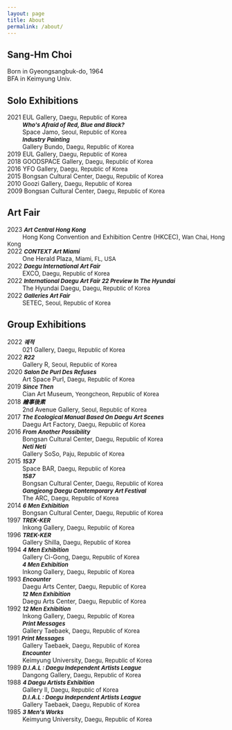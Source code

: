 ```yaml
---
layout: page
title: About
permalink: /about/
---
```


## **Sang-Hm Choi**<br>

Born in Gyeongsangbuk-do, 1964<br>
BFA in Keimyung Univ.

## **Solo Exhibitions**<br>

2021 EUL Gallery, <font size="2">Daegu, Republic of Korea</font><br>
&ensp;&ensp;&ensp;&ensp;&ensp;***<font size="2">Who's Afraid of Red, Blue and Black?</font>***<br>
&ensp;&ensp;&ensp;&ensp;&ensp;Space Jamo, <font size="2">Seoul, Republic of Korea</font><br>
&ensp;&ensp;&ensp;&ensp;&ensp;***<font size="2">Industry Painting</font>***<br>
&ensp;&ensp;&ensp;&ensp;&ensp;Gallery Bundo, <font size="2">Daegu, Republic of Korea</font><br>
2019 EUL Gallery, <font size="2">Daegu, Republic of Korea</font><br>
2018 GOODSPACE Gallery, <font size="2">Daegu, Republic of Korea</font><br>
2016 YFO Gallery, <font size="2">Daegu, Republic of Korea</font><br>
2015 Bongsan Cultural Center, <font size="2">Daegu, Republic of Korea</font><br>
2010 Goozi Gallery, <font size="2">Daegu, Republic of Korea</font><br>
2009 Bongsan Cultural Center, <font size="2">Daegu, Republic of Korea</font><br>

## **Art Fair**<br>

2023 ***<font size="2">Art Central Hong Kong</font>***<br>
&ensp;&ensp;&ensp;&ensp;&ensp;Hong Kong Convention and Exhibition Centre (HKCEC), <font size="2">Wan Chai, Hong Kong</font><br>
2022 ***<font size="2">CONTEXT Art Miami</font>***<br>
&ensp;&ensp;&ensp;&ensp;&ensp;One Herald Plaza, <font size="2">Miami, FL, USA</font><br>
2022 ***<font size="2">Daegu International Art Fair</font>***<br>
&ensp;&ensp;&ensp;&ensp;&ensp;EXCO, <font size="2">Daegu, Republic of Korea</font><br>
2022 ***<font size="2">International Daegu Art Fair 22 Preview In The Hyundai</font>***<br>
&ensp;&ensp;&ensp;&ensp;&ensp;The Hyundai Daegu, <font size="2">Daegu, Republic of Korea</font><br>
2022 ***<font size="2">Galleries Art Fair</font>***<br>
&ensp;&ensp;&ensp;&ensp;&ensp;SETEC, <font size="2">Seoul, Republic of Korea</font><br>

## **Group Exhibitions**<br>

2022 ***<font size="2">궤적</font>***<br>
&ensp;&ensp;&ensp;&ensp;&ensp;021 Gallery, <font size="2">Daegu, Republic of Korea</font><br>
2022 ***<font size="2">R22</font>***<br>
&ensp;&ensp;&ensp;&ensp;&ensp;Gallery R, <font size="2">Seoul, Republic of Korea</font><br>
2020 ***<font size="2">Salon De Purl Des Refuses</font>***<br>
&ensp;&ensp;&ensp;&ensp;&ensp;Art Space Purl, <font size="2">Daegu, Republic of Korea</font><br>
2019 ***<font size="2">Since Then</font>***<br>
&ensp;&ensp;&ensp;&ensp;&ensp;Cian Art Museum, <font size="2">Yeongcheon, Republic of Korea</font><br>
2018 ***<font size="2">繪事後素</font>***<br>
&ensp;&ensp;&ensp;&ensp;&ensp;2nd Avenue Gallery, <font size="2">Seoul, Republic of Korea</font><br>
2017 ***<font size="2">The Ecological Manual Based On Daegu Art Scenes</font>***<br>
&ensp;&ensp;&ensp;&ensp;&ensp;Daegu Art Factory, <font size="2">Daegu, Republic of Korea</font><br>
2016 ***<font size="2">From Another Possibility</font>***<br>
&ensp;&ensp;&ensp;&ensp;&ensp;Bongsan Cultural Center, <font size="2">Daegu, Republic of Korea</font><br>
&ensp;&ensp;&ensp;&ensp;&ensp;***<font size="2">Neti Neti</font>***<br>
&ensp;&ensp;&ensp;&ensp;&ensp;Gallery SoSo, <font size="2">Paju, Republic of Korea</font><br>
2015 ***<font size="2">1537</font>***<br>
&ensp;&ensp;&ensp;&ensp;&ensp;Space BAR, <font size="2">Daegu, Republic of Korea</font><br>
&ensp;&ensp;&ensp;&ensp;&ensp;***<font size="2">1587</font>***<br>
&ensp;&ensp;&ensp;&ensp;&ensp;Bongsan Cultural Center, <font size="2">Daegu, Republic of Korea</font><br>
&ensp;&ensp;&ensp;&ensp;&ensp;***<font size="2">Gangjeong Daegu Contemporary Art Festival</font>***<br>
&ensp;&ensp;&ensp;&ensp;&ensp;The ARC, <font size="2">Daegu, Republic of Korea</font><br>
2014 ***<font size="2">6 Men Exhibition</font>***<br>
&ensp;&ensp;&ensp;&ensp;&ensp;Bongsan Cultural Center, <font size="2">Daegu, Republic of Korea</font><br>
1997 ***<font size="2">TREK-KER</font>***<br>
&ensp;&ensp;&ensp;&ensp;&ensp;Inkong Gallery, <font size="2">Daegu, Republic of Korea</font><br>
1996 ***<font size="2">TREK-KER</font>***<br>
&ensp;&ensp;&ensp;&ensp;&ensp;Gallery Shilla, <font size="2">Daegu, Republic of Korea</font><br>
1994 ***<font size="2">4 Men Exhibition</font>***<br>
&ensp;&ensp;&ensp;&ensp;&ensp;Gallery Ci-Gong, <font size="2">Daegu, Republic of Korea</font><br>
&ensp;&ensp;&ensp;&ensp;&ensp;***<font size="2">4 Men Exhibition</font>***<br>
&ensp;&ensp;&ensp;&ensp;&ensp;Inkong Gallery, <font size="2">Daegu, Republic of Korea</font><br>
1993 ***<font size="2">Encounter</font>***<br>
&ensp;&ensp;&ensp;&ensp;&ensp;Daegu Arts Center, <font size="2">Daegu, Republic of Korea</font><br>
&ensp;&ensp;&ensp;&ensp;&ensp;***<font size="2">12 Men Exhibition</font>***<br>
&ensp;&ensp;&ensp;&ensp;&ensp;Daegu Arts Center, <font size="2">Daegu, Republic of Korea</font><br>
1992 ***<font size="2">12 Men Exhibition</font>***<br>
&ensp;&ensp;&ensp;&ensp;&ensp;Inkong Gallery, <font size="2">Daegu, Republic of Korea</font><br>
&ensp;&ensp;&ensp;&ensp;&ensp;***<font size="2">Print Messages</font>***<br>
&ensp;&ensp;&ensp;&ensp;&ensp;Gallery Taebaek, <font size="2">Daegu, Republic of Korea</font><br>
1991 ***<font size="2">Print Messages</font>***<br>
&ensp;&ensp;&ensp;&ensp;&ensp;Gallery Taebaek, <font size="2">Daegu, Republic of Korea</font><br>
&ensp;&ensp;&ensp;&ensp;&ensp;***<font size="2">Encounter</font>***<br>
&ensp;&ensp;&ensp;&ensp;&ensp;Keimyung University, <font size="2">Daegu, Republic of Korea</font><br>
1989 ***<font size="2">D.I.A.L : Daegu Independent Artists League</font>***<br>
&ensp;&ensp;&ensp;&ensp;&ensp;Dangong Gallery, <font size="2">Daegu, Republic of Korea</font><br>
1988 ***<font size="2">4 Daegu Artists Exhibition</font>***<br>
&ensp;&ensp;&ensp;&ensp;&ensp;Gallery Il, <font size="2">Daegu, Republic of Korea</font><br>
&ensp;&ensp;&ensp;&ensp;&ensp;***<font size="2">D.I.A.L : Daegu Independent Artists League</font>***<br>
&ensp;&ensp;&ensp;&ensp;&ensp;Gallery Taebaek, <font size="2">Daegu, Republic of Korea</font><br>
1985 ***<font size="2">3 Men's Works</font>***<br>
&ensp;&ensp;&ensp;&ensp;&ensp;Keimyung University, <font size="2">Daegu, Republic of Korea</font>